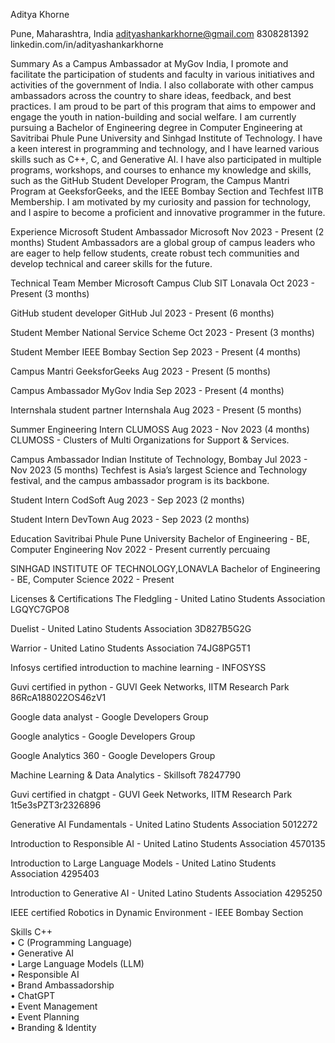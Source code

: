 Aditya Khorne

Pune, Maharashtra, India
adityashankarkhorne@gmail.com 8308281392
linkedin.com/in/adityashankarkhorne


Summary
As a Campus Ambassador at MyGov India, I promote and facilitate the participation of students and faculty in
various initiatives and activities of the government of India. I also collaborate with other campus ambassadors
across the country to share ideas, feedback, and best practices. I am proud to be part of this program that aims to
empower and engage the youth in nation-building and social welfare.
I am currently pursuing a Bachelor of Engineering degree in Computer Engineering at Savitribai Phule Pune
University and Sinhgad Institute of Technology. I have a keen interest in programming and technology, and I
have learned various skills such as C++, C, and Generative AI. I have also participated in multiple programs,
workshops, and courses to enhance my knowledge and skills, such as the GitHub Student Developer Program,
the Campus Mantri Program at GeeksforGeeks, and the IEEE Bombay Section and Techfest IITB Membership.
I am motivated by my curiosity and passion for technology, and I aspire to become a proficient and innovative
programmer in the future.


Experience
Microsoft Student Ambassador
Microsoft
Nov 2023 - Present (2 months)
Student Ambassadors are a global group of campus leaders who are eager to help fellow students,
create robust tech communities and develop technical and career skills for the future.

Technical Team Member
Microsoft Campus Club SIT Lonavala
Oct 2023 - Present (3 months)

GitHub student developer
GitHub
Jul 2023 - Present (6 months)

Student Member
National Service Scheme
Oct 2023 - Present (3 months)

Student Member
IEEE Bombay Section
Sep 2023 - Present (4 months)

Campus Mantri
GeeksforGeeks
Aug 2023 - Present (5 months)

Campus Ambassador
MyGov India
Sep 2023 - Present (4 months)

Internshala student partner
Internshala
Aug 2023 - Present (5 months)

Summer Engineering Intern
CLUMOSS
Aug 2023 - Nov 2023 (4 months)
CLUMOSS - Clusters of Multi Organizations for Support & Services.

Campus Ambassador
Indian Institute of Technology, Bombay
Jul 2023 - Nov 2023 (5 months)
Techfest is Asia’s largest Science and Technology festival, and the campus ambassador program is its
backbone. 

Student Intern
CodSoft
Aug 2023 - Sep 2023 (2 months)

Student Intern
DevTown
Aug 2023 - Sep 2023 (2 months)


Education
Savitribai Phule Pune University
Bachelor of Engineering - BE, Computer Engineering
Nov 2022 - Present
currently percuaing

SINHGAD INSTITUTE OF TECHNOLOGY,LONAVLA
Bachelor of Engineering - BE, Computer Science
2022 - Present


Licenses & Certifications
The Fledgling - United Latino Students Association
LGQYC7GPO8

Duelist - United Latino Students Association
3D827B5G2G

Warrior - United Latino Students Association
74JG8PG5T1

Infosys certified introduction to machine learning - INFOSYSS

Guvi certified in python - GUVI Geek Networks, IITM Research Park
86RcA188022OS46zV1

Google data analyst - Google Developers Group

Google analytics - Google Developers Group

Google Analytics 360 - Google Developers Group

Machine Learning & Data Analytics - Skillsoft
78247790

Guvi certified in chatgpt - GUVI Geek Networks, IITM Research Park
1t5e3sPZT3r2326896

Generative AI Fundamentals - United Latino Students Association
5012272

Introduction to Responsible AI - United Latino Students Association
4570135

Introduction to Large Language Models - United Latino Students Association
4295403

Introduction to Generative AI - United Latino Students Association
4295250

IEEE certified Robotics in Dynamic Environment - IEEE Bombay Section


Skills
C++  
•  C (Programming Language)  
•   Generative AI  
•   Large Language Models (LLM)   
•   Responsible AI  
•   Brand Ambassadorship  
•   ChatGPT  
•   Event Management  
•   Event Planning  
•   Branding & Identity
